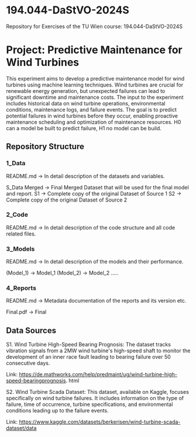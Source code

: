 # 194.044-DaStVO-2024S
Repository for Exercises of the TU Wien course: 194.044-DaStVO-2024S

# Project: Predictive Maintenance for Wind Turbines

This experiment aims to develop a predictive maintenance model for wind turbines using machine
learning techniques. Wind turbines are crucial for renewable energy generation, but unexpected
failures can lead to significant downtime and maintenance costs. The input to the experiment
includes historical data on wind turbine operations, environmental conditions, maintenance logs,
and failure events. The goal is to predict potential failures in wind turbines before they occur,
enabling proactive maintenance scheduling and optimization of maintenance resources. H0 can a
model be built to predict failure, H1 no model can be build.

## Repository Structure

### 1_Data
README.md -> In detail description of the datasets and variables.

S_Data Merged -> Final Merged Dataset that will be used for the final model and report.
S1 -> Complete copy of the original Dataset of Source 1
S2 -> Complete copy of the original Dataset of Source 2

### 2_Code
README.md -> In detail description of the code structure and all code related files.

### 3_Models
README.md ->  In detail description of the models and their performance.

(Model_1) -> Model_1 
(Model_2) -> Model_2
.....

### 4_Reports
README.md -> Metadata documentation of the reports and its version etc. 

Final.pdf -> Final

## Data Sources

S1. Wind Turbine High-Speed Bearing Prognosis: The dataset tracks vibration signals from a 2MW
wind turbine's high-speed shaft to monitor the development of an inner race fault leading to
bearing failure over 50 consecutive days.

Link: https://de.mathworks.com/help/predmaint/ug/wind-turbine-high-speed-bearingprognosis.
html

S2. Wind Turbine Scada Dataset: This dataset, available on Kaggle, focuses specifically on wind
turbine failures. It includes information on the type of failure, time of occurrence, turbine
specifications, and environmental conditions leading up to the failure events.

Link: https://www.kaggle.com/datasets/berkerisen/wind-turbine-scada-dataset/data






